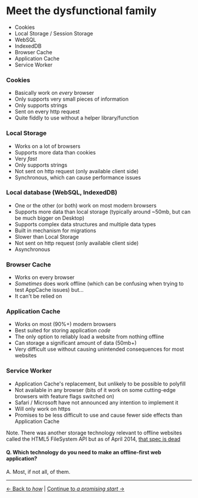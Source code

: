 # Meet the dysfunctional family

- Cookies
- Local Storage / Session Storage
- WebSQL
- IndexedDB
- Browser Cache
- Application Cache
- Service Worker

### Cookies

- Basically work on *every* browser
- Only supports very small pieces of information
- Only supports strings
- Sent on every http request
- Quite fiddly to use without a helper library/function

### Local Storage

- Works on a lot of browsers
- Supports more data than cookies
- Very *fast*
- Only supports strings
- Not sent on http request (only available client side)
- Synchronous, which can cause performance issues

### Local database (WebSQL, IndexedDB)

- One or the other (or both) work on most modern browsers
- Supports more data than local storage (typically around ~50mb, but can be much bigger on Desktop)
- Supports complex data structures and multiple data types
- Built in mechanism for migrations
- Slower than Local Storage
- Not sent on http request (only available client side)
- Asynchronous

### Browser Cache

- Works on every browser
- *Sometimes* does work offline (which can be confusing when trying to test AppCache issues) but...
- It can't be relied on

### Application Cache

- Works on most (90%+) modern browsers
- Best suited for storing application *code*
- The only option to reliably load a website from nothing offline
- Can storage a significant amount of data (50mb+)
- Very difficult use without causing unintended consequences for most websites

### Service Worker

- Application Cache's replacement, but unlikely to be possible to polyfill
- Not available in any browser (bits of it work on some cutting-edge browsers with feature flags switched on)
- Safari / Microsoft have not announced any intention to implement it
- Will only work on https
- Promises to be less difficult to use and cause fewer side effects than Application Cache

Note. There was another storage technology relevant to offline websites called the HTML5 FileSystem API but as of April 2014, [that spec is dead](http://www.html5rocks.com/en/tutorials/file/filesystem/)

#### Q. Which technology do you need to make an offline-first web application?

A. Most, if not all, of them.

---

[← Back to *how*](./how.md) | [Continue to *a promising start* →](../02-a-promising-start)
